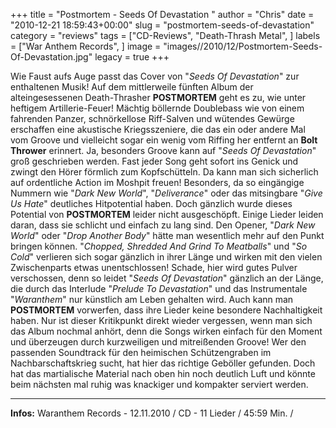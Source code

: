 +++
title = "Postmortem - Seeds Of Devastation "
author = "Chris"
date = "2010-12-21 18:59:43+00:00"
slug = "postmortem-seeds-of-devastation"
category = "reviews"
tags = ["CD-Reviews", "Death-Thrash Metal", ]
labels = ["War Anthem Records", ]
image = "images//2010/12/Postmortem-Seeds-Of-Devastation.jpg"
legacy = true
+++

Wie Faust aufs Auge passt das Cover von "_Seeds Of Devastation_" zur enthaltenen Musik! Auf dem mittlerweile fünften Album der alteingesessenen Death-Thrasher **POSTMORTEM** geht es zu, wie unter heftigem Artillerie-Feuer! Mächtig böllernde Doublebass wie von einem fahrenden Panzer, schnörkellose Riff-Salven und wütendes Gewürge erschaffen eine akustische Kriegsszeniere, die das ein oder andere Mal vom Groove und vielleicht sogar ein wenig vom Riffing her entfernt an **Bolt Thrower** erinnert.
Ja, besonders Groove kann auf "_Seeds Of Devastation_" groß geschrieben werden. Fast jeder Song geht sofort ins Genick und zwingt den Hörer förmlich zum Kopfschütteln. Da kann man sich sicherlich auf ordentliche Action im Moshpit freuen! Besonders, da so eingängige Nummern wie "_Dark New World_", "_Deliverance_" oder das mitsingbare "_Give Us Hate_" deutliches Hitpotential haben. Doch gänzlich wurde dieses Potential von **POSTMORTEM** leider nicht ausgeschöpft. Einige Lieder leiden daran, dass sie schlicht und einfach zu lang sind. Den Opener, "_Dark New World_" oder "_Drop Another Body_" hätte man wesentlich mehr auf den Punkt bringen können. "_Chopped, Shredded And Grind To Meatballs_" und "_So Cold_" verlieren sich sogar gänzlich in ihrer Länge und wirken mit den vielen Zwischenparts etwas unentschlossen! Schade, hier wird gutes Pulver verschossen, denn so leidet "_Seeds Of Devastation_" gänzlich an der Länge, die durch das Interlude "_Prelude To Devastation_" und das Instrumentale "_Waranthem_" nur künstlich am Leben gehalten wird.
Auch kann man **POSTMORTEM** vorwerfen, dass ihre Lieder keine besondere Nachhaltigkeit haben. Nur ist dieser Kritikpunkt direkt wieder vergessen, wenn man sich das Album nochmal anhört, denn die Songs wirken einfach für den Moment und überzeugen durch kurzweiligen und mitreißenden Groove!
Wer den passenden Soundtrack für den heimischen Schützengraben im Nachbarschaftskrieg sucht, hat hier das richtige Geböller gefunden. Doch hat das martialische Material nach oben hin noch deutlich Luft und könnte beim nächsten mal ruhig was knackiger und kompakter serviert werden.





---
**Infos:**
Waranthem Records - 12.11.2010 / 
CD - 11 Lieder / 45:59 Min. / 
